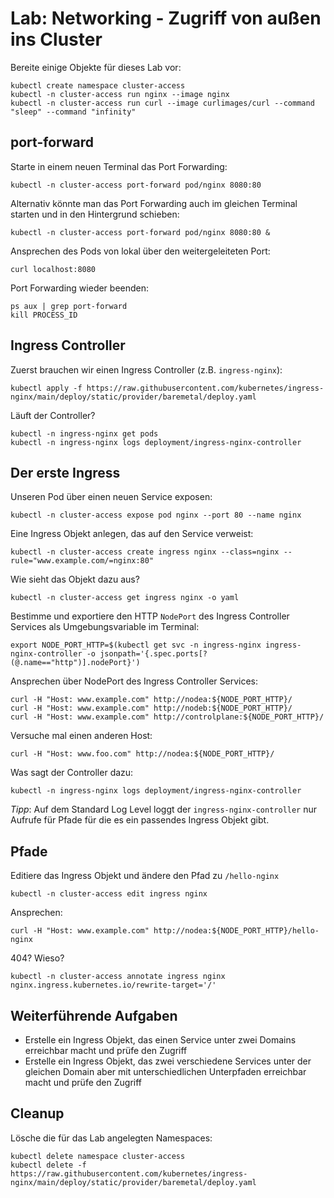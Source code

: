 # Lab: Networking - Zugriff von außen ins Cluster

Bereite einige Objekte für dieses Lab vor:

```shell
kubectl create namespace cluster-access
kubectl -n cluster-access run nginx --image nginx
kubectl -n cluster-access run curl --image curlimages/curl --command "sleep" --command "infinity"
```

## port-forward

Starte in einem neuen Terminal das Port Forwarding:

```shell
kubectl -n cluster-access port-forward pod/nginx 8080:80
```

Alternativ könnte man das Port Forwarding auch im gleichen Terminal starten und in den Hintergrund schieben:

```shell
kubectl -n cluster-access port-forward pod/nginx 8080:80 &
```

Ansprechen des Pods von lokal über den weitergeleiteten Port:

```shell
curl localhost:8080
```

Port Forwarding wieder beenden:

```shell
ps aux | grep port-forward
kill PROCESS_ID
```

## Ingress Controller

Zuerst brauchen wir einen Ingress Controller (z.B. `ingress-nginx`):

```shell
kubectl apply -f https://raw.githubusercontent.com/kubernetes/ingress-nginx/main/deploy/static/provider/baremetal/deploy.yaml
```

Läuft der Controller?

```shell
kubectl -n ingress-nginx get pods
kubectl -n ingress-nginx logs deployment/ingress-nginx-controller
```

## Der erste Ingress

Unseren Pod über einen neuen Service exposen:

```shell
kubectl -n cluster-access expose pod nginx --port 80 --name nginx
```

Eine Ingress Objekt anlegen, das auf den Service verweist:

```shell
kubectl -n cluster-access create ingress nginx --class=nginx --rule="www.example.com/=nginx:80"
```

Wie sieht das Objekt dazu aus?

```shell
kubectl -n cluster-access get ingress nginx -o yaml
```

Bestimme und exportiere den HTTP `NodePort` des Ingress Controller Services als Umgebungsvariable im Terminal:

```shell
export NODE_PORT_HTTP=$(kubectl get svc -n ingress-nginx ingress-nginx-controller -o jsonpath='{.spec.ports[?(@.name=="http")].nodePort}')
```

Ansprechen über NodePort des Ingress Controller Services:

```shell
curl -H "Host: www.example.com" http://nodea:${NODE_PORT_HTTP}/
curl -H "Host: www.example.com" http://nodeb:${NODE_PORT_HTTP}/
curl -H "Host: www.example.com" http://controlplane:${NODE_PORT_HTTP}/
```

Versuche mal einen anderen Host:

```shell
curl -H "Host: www.foo.com" http://nodea:${NODE_PORT_HTTP}/
```

Was sagt der Controller dazu:

```shell
kubectl -n ingress-nginx logs deployment/ingress-nginx-controller
```

*Tipp*: Auf dem Standard Log Level loggt der `ingress-nginx-controller` nur Aufrufe für Pfade für die es ein passendes Ingress Objekt gibt.

## Pfade

Editiere das Ingress Objekt und ändere den Pfad zu `/hello-nginx`

```shell
kubectl -n cluster-access edit ingress nginx
```

Ansprechen:

```shell
curl -H "Host: www.example.com" http://nodea:${NODE_PORT_HTTP}/hello-nginx
```

404? Wieso?

```shell
kubectl -n cluster-access annotate ingress nginx nginx.ingress.kubernetes.io/rewrite-target='/'
```

## Weiterführende Aufgaben

- Erstelle ein Ingress Objekt, das einen Service unter zwei Domains erreichbar macht und prüfe den Zugriff
- Erstelle ein Ingress Objekt, das zwei verschiedene Services unter der gleichen Domain aber mit unterschiedlichen Unterpfaden erreichbar macht und prüfe den Zugriff

## Cleanup

Lösche die für das Lab angelegten Namespaces:

```shell
kubectl delete namespace cluster-access
kubectl delete -f https://raw.githubusercontent.com/kubernetes/ingress-nginx/main/deploy/static/provider/baremetal/deploy.yaml
```
